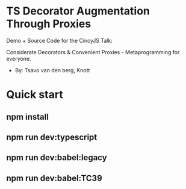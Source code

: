 # TS Decorator Augmentation Through Proxies
 Demo + Source Code for the CincyJS Talk:
 
 Considerate Decorators & Convenient Proxies - Metaprogramming for everyone.
 - By: Tsavo van den berg, Knott

 # Quick start
 ## npm install
  ## npm run dev:typescript
  ## npm run dev:babel:legacy
  ## npm run dev:babel:TC39
